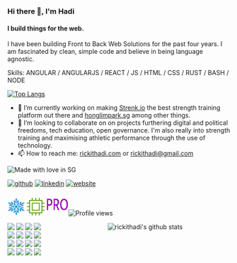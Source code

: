 


### Hi there 👋, I'm Hadi
#### I build things for the web.
I have been building Front to Back Web Solutions for the past four years. I am fascinated by clean, simple code and believe in being language agnostic.

Skills: ANGULAR / ANGULARJS / REACT / JS / HTML / CSS / RUST / BASH / NODE


[![Top Langs](https://github-readme-stats.vercel.app/api/top-langs/?username=rickithadi)](https://github.com/anuraghazra/github-readme-stats)
- 🔭 I’m currently working on  making [Strenk.io](https://strenk.io) the best strength training platform out there and [honglimpark.sg](honglimpark.sg) among other things. 
- 👯 I’m looking to collaborate on  on projects furthering digital and political freedoms, tech education, open governance. I'm also really into strength training and maximising athletic performance through the use of technology. 
- 📫 How to reach me:  [rickithadi.com](rickithadi.com)  or rickithadi@gmail.com

![Made with love in SG](https://madewithlove.now.sh/sg?template=for-the-badge)

[<img src='https://cdn.jsdelivr.net/npm/simple-icons@3.0.1/icons/github.svg' alt='github' height='40'>](https://github.com/rickithadi)  [<img src='https://cdn.jsdelivr.net/npm/simple-icons@3.0.1/icons/linkedin.svg' alt='linkedin' height='40'>](https://www.linkedin.com/in/hadi-rickit/)  [<img src='https://cdn.jsdelivr.net/npm/simple-icons@3.0.1/icons/icloud.svg' alt='website' height='40'>](https://rickithadi.com)  

<a href='https://archiveprogram.github.com/'><img src='https://raw.githubusercontent.com/acervenky/animated-github-badges/master/assets/acbadge.gif' width='40' height='40'></a> <a href='https://docs.github.com/en/developers'><img src='https://raw.githubusercontent.com/acervenky/animated-github-badges/master/assets/devbadge.gif' width='40' height='40'></a> <a href='https://github.com/pricing'><img src='https://raw.githubusercontent.com/acervenky/animated-github-badges/master/assets/pro.gif' width='50' height='50'></a>![Profile views](https://gpvc.arturio.dev/rickithadi)  


<p>
    <img width="55%" align="right" alt="rickithadi's github stats" src="https://github-readme-stats.vercel.app/api?username=rickithadi&show_icons=true&count_private=true" />
  </a>
<!-- Your languages and tools. Be careful with the alignment. 
  You can use this sites to get logos: https://www.vectorlogo.zone or https://simpleicons.org/
  -->
  <img width="10%" src="https://www.vectorlogo.zone/logos/amazon_aws/amazon_aws-ar21.svg">
	<img width="10%" src="https://www.vectorlogo.zone/logos/linux/linux-ar21.svg">
	<img width="10%" src="https://www.vectorlogo.zone/logos/packerio/packerio-ar21.svg">
	<img width="10%" src="https://www.vectorlogo.zone/logos/ansible/ansible-ar21.svg">
  <br />
  <img width="10%" src="https://www.vectorlogo.zone/logos/git-scm/git-scm-ar21.svg">
	<img width="10%" src="https://www.vectorlogo.zone/logos/jenkins/jenkins-ar21.svg">
	<img width="10%" src="https://www.vectorlogo.zone/logos/docker/docker-ar21.svg">
	<img width="10%" src="https://www.vectorlogo.zone/logos/kubernetes/kubernetes-ar21.svg">
  <br />
  <img width="10%" src="https://www.vectorlogo.zone/logos/apache/apache-official.svg">
	<img width="10%" src="https://www.vectorlogo.zone/logos/nginx/nginx-ar21.svg">
	<img width="10%" src="https://www.vectorlogo.zone/logos/mysql/mysql-ar21.svg">
	<img width="10%" src="https://www.vectorlogo.zone/logos/wordpress/wordpress-ar21.svg">
  <br />
  <img width="10%" src="https://www.vectorlogo.zone/logos/debian/debian-ar21.svg">
	<img width="10%" src="https://www.vectorlogo.zone/logos/centos/centos-ar21.svg">
	<img width="10%" src="https://www.vectorlogo.zone/logos/redhat/redhat-ar21.svg">
	<img width="10%" src="https://www.vectorlogo.zone/logos/gnu_bash/gnu_bash-ar21.svg">
</p>

<!--
**rickithadi/rickithadi** is a ✨ _special_ ✨ repository because its `README.md` (this file) appears on your GitHub profile.

Here are some ideas to get you started:



- 🔭 I’m currently working on ...
- 🌱 I’m currently learning ...
- 👯 I’m looking to collaborate on ...
- 🤔 I’m looking for help with ...
- 💬 Ask me about ...
- 📫 How to reach me: ...
- 😄 Pronouns: ...
- ⚡ Fun fact: ...
-->
